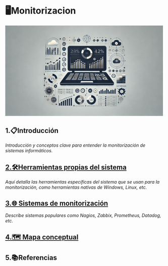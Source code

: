 # 🖥️Monitorizacion

<img src="/img/introduccion.webp" alt="introduccion_portada" width="500">

## 1.📋Introducción
*_Introducción y conceptos clave para entender la monitorización de sistemas informáticos._*



## [2.🛠️Herramientas propias del sistema](herramientas.md)
*_Aquí detalla las herramientas específicas del sistema que se usan para la monitorización, como herramientas nativas de Windows, Linux, etc._*
## [3.🌐 Sistemas de monitorización](sistemas.md)
*_Describe sistemas populares como Nagios, Zabbix, Prometheus, Datadog, etc._*
## [4.🗺️ Mapa conceptual](mapa.md)
## 5.📚Referencias
